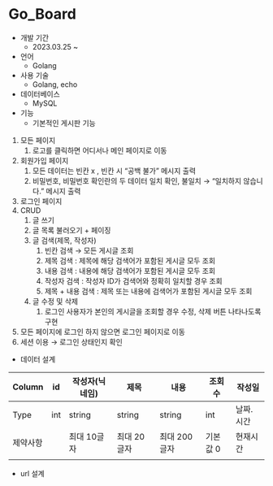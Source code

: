 # Go_Board


- 개발 기간
    - 2023.03.25 ~
- 언어
    - Golang
- 사용 기술
    - Golang, echo
- 데이터베이스
    - MySQL
- 기능
    - 기본적인 게시판 기능

1. 모든 페이지
    1. 로고를 클릭하면 어디서나 메인 페이지로 이동
2. 회원가입 페이지
    1. 모든 데이터는 빈칸 x , 빈칸 시 “공백 불가” 메시지 출력
    2. 비밀번호, 비밀번호 확인란의 두 데이터 일치 확인, 불일치 → “일치하지 않습니다.” 메시지 출력
3. 로그인 페이지
4. CRUD
    1. 글 쓰기
    2. 글 목록 불러오기 + 페이징
    3. 글 검색(제목, 작성자)
        1. 빈칸 검색 → 모든 게시글 조회
        2. 제목 검색 : 제목에 해당 검색어가 포함된 게시글 모두 조회
        3. 내용 검색 : 내용에 해당 검색어가 포함된 게시글 모두 조회
        4. 작성자 검색 : 작성자 ID가 검색어와 정확히 일치할 경우 조회
        5. 제목 + 내용 검색 : 제목 또는 내용에 검색어가 포함된 게시글 모두 조회
    4. 글 수정 및 삭제
        1. 로그인 사용자가 본인의 게시글을 조회할 경우 수정, 삭제 버튼 나타나도록 구현
5. 모든 페이지에 로그인 하지 않으면 로그인 페이지로 이동
6. 세션 이용 → 로그인 상태인지 확인


- 데이터 설계

| Column | id | 작성자(닉네임) | 제목 | 내용 | 조회수 | 작성일 |
| --- | --- | --- | --- | --- | --- | --- |
| Type | int | string | string | string | int | 날짜. 시간 |
| 제약사항 |  | 최대 10글자 | 최대 20글자 | 최대 200글자 | 기본값 0 | 현재시간 |
|  |  |  |  |  |  |  |
- url 설계
